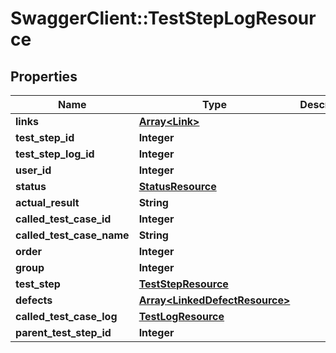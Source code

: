 # SwaggerClient::TestStepLogResource

## Properties
Name | Type | Description | Notes
------------ | ------------- | ------------- | -------------
**links** | [**Array&lt;Link&gt;**](Link.md) |  | [optional] 
**test_step_id** | **Integer** |  | [optional] 
**test_step_log_id** | **Integer** |  | [optional] 
**user_id** | **Integer** |  | [optional] 
**status** | [**StatusResource**](StatusResource.md) |  | [optional] 
**actual_result** | **String** |  | [optional] 
**called_test_case_id** | **Integer** |  | [optional] 
**called_test_case_name** | **String** |  | [optional] 
**order** | **Integer** |  | [optional] 
**group** | **Integer** |  | [optional] 
**test_step** | [**TestStepResource**](TestStepResource.md) |  | [optional] 
**defects** | [**Array&lt;LinkedDefectResource&gt;**](LinkedDefectResource.md) |  | [optional] 
**called_test_case_log** | [**TestLogResource**](TestLogResource.md) |  | [optional] 
**parent_test_step_id** | **Integer** |  | [optional] 


